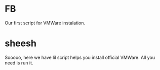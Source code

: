 # FB
Our first script for VMWare instalation.
# sheesh
Sooooo, here we have lil script helps you install official VMWare. All you need is run it.
